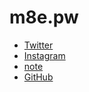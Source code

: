 # m8e.pw

* [Twitter](https://twitter.com/Misumi_Rize)
* [Instagram](https://instagram.com/misumi_rize)
* [note](https://note.mu/misumi_rize)
* [GitHub](https://github.com/MisumiRize)
